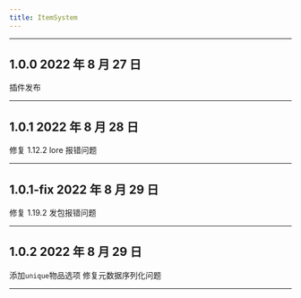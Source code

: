 ```yaml
---
title: ItemSystem
---
```



---

## 1.0.0 2022 年 8 月 27 日

插件发布

---

## 1.0.1 2022 年 8 月 28 日

修复 1.12.2 lore 报错问题

---

## 1.0.1-fix 2022 年 8 月 29 日

修复 1.19.2 发包报错问题

---

## 1.0.2 2022 年 8 月 29 日

添加`unique`物品选项
修复元数据序列化问题

---
